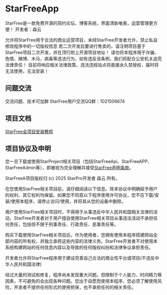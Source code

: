 # StarFreeApp

StarFree是一款免费开源的简约论坛、博客系统，界面清新唯美，运营管理更方便！
开发者：森云

允许将StarFree用于合法的商业运营项目，未经StarFree开发者允许，禁止私自修改程序中的一切版权信息
若二次开发后要进行售卖的，请注明项目基于StarFree项目二次开发，并在顶行附上开源项目地址！
请勿将本程序用于诈骗、色情、赌博、木马、病毒等违法行为，如有违反该条例，我们将配合公安机关追究法律责任！
目前将响应相关法律政策，违法违规站点将直接永久禁授权，届时将无法使用，无法安装！

## 问题交流

交流问题、技术可加群
StarFree用户交流QQ群：1021506674

## 项目文档

[StarFree全项目安装教程](https://www.yuque.com/senyun-ev0j3/starfree)

## 项目协议及申明

您一旦下载或使用StarProject相关项目（包括StarFreeApi、StarFreeAPP、StarFreeAdmin等），即被视为完全理解并接受[StarFree声明条款](https://www.yuque.com/senyun-ev0j3/starfree/ncviwpghmmspvywe )。

StarFreeA项目版权归 (c) 2025 StarPro开发者 森云 所有。

在您使用StarFree相关项目前，请仔细阅读以下信息。除本协议中明确赋予用户的权利、其它权利均保留。如果您不同意以下程序使用许可协议，您不应下载/安装/使用本程序，请停止访问/使用，并将其从您的设备中删除。

用户使用StarFree相关项目时，不得用于从事违反中华人民共和国相关法律的活动，StarFree开发者对于用户擅自使用StarFree相关项目从事违法活动不承担任何责任，包括但不限于刑事责任、行政责任、民事责任等。

购买下载使用StarFree相关项目后，作为使用者，您拥有使用本程序搭建网站全部内容的所有权，并独立承担这些内容的法律义务。StarFree开发者不对使用本系统构建网站的任何信息内容以及导致的任何版权纠纷和法律争议承担责任。

开发者允许将StarFree程序用于建设完善自己合法的商业性平台或项目(不违反中华人民共和国法律)

经过大量的测试和修复，程序尚未发现重大问题。但限制于个人能力、时间精力等因素，不可避免的会出现各种问题。您出于自愿而使用本程序，您必须了解使用风险，开发者不提供任何形式的使用担保，也不承担任何的相关责任。
